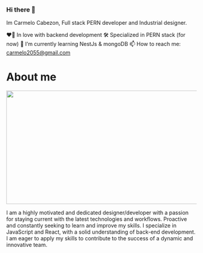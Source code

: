 ### Hi there 👋

Im Carmelo Cabezon, Full stack PERN developer and Industrial designer.

❤️‍🔥 In love with backend development
🛠️ Specialized in PERN stack (for now)
🌱 I’m currently learning NestJs & mongoDB
📫 How to reach me: carmelo2055@gmail.com 


<h1>About me</h1>
<div align="center">
  <img src="https://media.giphy.com/media/dWesBcTLavkZuG35MI/giphy.gif" width="600" height="300"/>
</div>
<p>I am a highly motivated and dedicated designer/developer with a passion for staying current with the latest technologies and workflows. Proactive and constantly seeking to learn and improve my skills. I specialize in JavaScript and React, with a solid understanding of back-end development. I am eager to apply my skills to contribute to the success of a dynamic and innovative team.</p>

<!--
**PinchiDev/PinchiDev** is a ✨ _special_ ✨ repository because its `README.md` (this file) appears on your GitHub profile.

Here are some ideas to get you started:

- 🔭 I’m currently working on ...
- 🌱 I’m currently learning ...
- 👯 I’m looking to collaborate on ...
- 🤔 I’m looking for help with ...
- 💬 Ask me about ...
- 📫 How to reach me: ...
- 😄 Pronouns: ...
- ⚡ Fun fact: ...
-->
